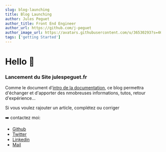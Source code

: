 ```yaml
---
slug: blog-launching
title: Blog Launching
author: Jules Peguet
author_title: Front End Engineer
author_url: https://github.com/j-peguet
author_image_url: https://avatars.githubusercontent.com/u/36530293?s=460&u=01882785b080ca7b6c6f195299102ec99ffae8c6&v=4
tags: ['getting Started']
---
```


# Hello :rocket:

### Lancement du Site julespeguet.fr

Comme le document d'[intro de la documentation](/docs/), ce blog permettra d'échanger et d'apporter des nmobreuses informations, tutos, retour d'expérience...

Si vous voulez rajouter un article, complétez ou corriger 

:arrow_right: contactez moi:

* [Github](https://github.com/j-peguet)
* [Twitter](https://twitter.com/Jules_Peguet)
* [Linkedin](https://www.linkedin.com/in/jules-peguet/)
* [Mail](mailto:jules.peguet@epsi.fr)
